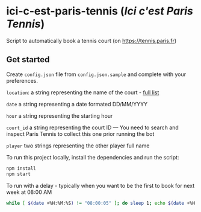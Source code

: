 # ici-c-est-paris-tennis (*Ici c'est Paris Tennis*)

Script to automatically book a tennis court (on https://tennis.paris.fr)

## Get started
Create `config.json` file from `config.json.sample` and complete with your preferences.

`location`: a string representing the name of the court - [full list](https://tennis.paris.fr/tennis/jsp/site/Portal.jsp?page=tennisParisien&view=les_tennis_parisiens)

`date` a string representing a date formated DD/MM/YYYY

`hour` a string representing the starting hour

`court_id` a string representing the court ID — You need to search and inspect Paris Tennis to collect this one prior running the bot

`player` two strings representing the other player full name

To run this project locally, install the dependencies and run the script:

```sh
npm install
npm start
```

To run with a delay - typically when you want to be the first to book for next week at 08:00 AM

```sh
while [ $(date +%H:%M:%S) != "08:00:05" ]; do sleep 1; echo $(date +%H:%M:%S) "wait for it... wait for it"; done; npm start
```
